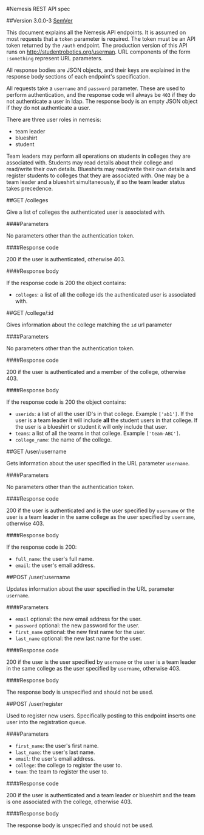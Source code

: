 #Nemesis REST API spec

##Version 3.0.0-3 [SemVer](http://semver.org/)

This document explains all the Nemesis API endpoints. It is assumed on most
requests that a `token` parameter is required. The token must be an API token
returned by the `/auth` endpoint. The production version of this API runs on
http://studentrobotics.org/userman. URL components of the form `:something`
represent URL parameters.

All response bodies are JSON objects, and their keys are explained in the
response body sections of each endpoint's specification.

All requests take a `username` and `password` parameter. These are used to
perform authentication, and the response code will always be `403` if they do
not authenticate a user in ldap. The response body is an empty JSON object if
they do not authenticate a user.

There are three user roles in nemesis:

* team leader
* blueshirt
* student

Team leaders may perform all operations on students in colleges they
are associated with. Students may read details about their college and
read/write their own details. Blueshirts may read/write their own details and
register students to colleges that they are associated with. One may be a team
leader and a blueshirt simultaneously, if so the team leader status takes
precedence.

##GET /colleges

Give a list of colleges the authenticated user is associated with.

####Parameters

No parameters other than the authentication token.

####Response code

200 if the user is authenticated, otherwise 403.

####Response body

If the response code is 200 the object contains:

* `colleges`: a list of all the college ids the authenticated user is associated
  with.


##GET /college/:id

Gives information about the college matching the `id` url parameter

####Parameters

No parameters other than the authentication token.

####Response code

200 if the user is authenticated and a member of the college, otherwise 403.

####Response body

If the response code is 200 the object contains:

* `userids`: a list of all the user ID's in that college. Example `['ab1']`.
             If the user is a team leader it will include **all** the student
             users in that college. If the user is a blueshirt or student it
             will only include that user.
* `teams`: a list of all the teams in that college. Example `['team-ABC']`.
* `college_name`: the name of the college.

##GET /user/:username

Gets information about the user specified in the URL parameter `username`.

####Parameters

No parameters other than the authentication token.

####Response code

200 if the user is authenticated and is the user specified by `username` or the
user is a team leader in the same college as the user specified by `username`,
otherwise 403.

####Response body

If the response code is 200:

* `full_name`: the user's full name.
* `email`: the user's email address.


##POST /user/:username

Updates information about the user specified in the URL parameter `username`.

####Parameters

* `email` optional: the new email address for the user.
* `password` optional: the new password for the user.
* `first_name` optional: the new first name for the user.
* `last_name` optional: the new last name for the user.

####Response code

200 if the user is the user specified by `username` or the user is a team
leader in the same college as the user specified by `username`, otherwise 403.

####Response body

The response body is unspecified and should not be used.


##POST /user/register

Used to register new users. Specifically posting to this endpoint inserts one
user into the registration queue.

####Parameters

* `first_name`: the user's first name.
* `last_name`: the user's last name.
* `email`: the user's email address.
* `college`: the college to register the user to.
* `team`: the team to register the user to.

####Response code

200 if the user is authenticated and a team leader or blueshirt and the team is
one associated with the college, otherwise 403.

####Response body

The response body is unspecified and should not be used.
